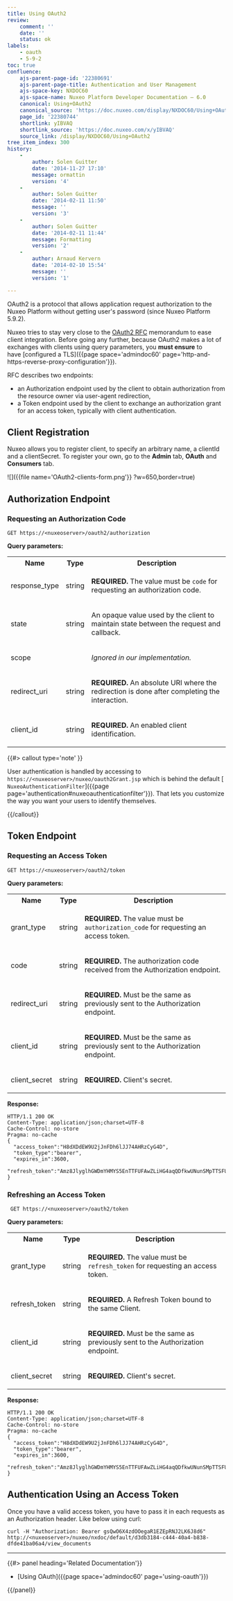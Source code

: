 ```yaml
---
title: Using OAuth2
review:
    comment: ''
    date: ''
    status: ok
labels:
    - oauth
    - 5-9-2
toc: true
confluence:
    ajs-parent-page-id: '22380691'
    ajs-parent-page-title: Authentication and User Management
    ajs-space-key: NXDOC60
    ajs-space-name: Nuxeo Platform Developer Documentation — 6.0
    canonical: Using+OAuth2
    canonical_source: 'https://doc.nuxeo.com/display/NXDOC60/Using+OAuth2'
    page_id: '22380744'
    shortlink: yIBVAQ
    shortlink_source: 'https://doc.nuxeo.com/x/yIBVAQ'
    source_link: /display/NXDOC60/Using+OAuth2
tree_item_index: 300
history:
    -
        author: Solen Guitter
        date: '2014-11-27 17:10'
        message: ormattin
        version: '4'
    -
        author: Solen Guitter
        date: '2014-02-11 11:50'
        message: ''
        version: '3'
    -
        author: Solen Guitter
        date: '2014-02-11 11:44'
        message: Formatting
        version: '2'
    -
        author: Arnaud Kervern
        date: '2014-02-10 15:54'
        message: ''
        version: '1'

---
```

OAuth2 is a protocol that allows application request authorization to the Nuxeo Platform without getting user's password (since Nuxeo Platform 5.9.2).

Nuxeo tries to stay very close to the [OAuth2 RFC](http://tools.ietf.org/html/rfc6749) memorandum to ease client integration. Before going any further, because OAuth2 makes a lot of exchanges with clients using query parameters, you **must ensure** to have&nbsp;[configured a TLS]({{page space='admindoc60' page='http-and-https-reverse-proxy-configuration'}}).

RFC describes two endpoints:

*   an Authorization endpoint used by the client to obtain authorization from the resource owner via user-agent redirection,
*   a Token endpoint used by the client to exchange an authorization grant for an access token, typically with client authentication.

## Client Registration

Nuxeo allows you to register client, to specify an arbitrary name, a clientId and a clientSecret. To register your own, go to the **Admin** tab, **OAuth** and **Consumers** tab.

![]({{file name='OAuth2-clients-form.png'}} ?w=650,border=true)

## Authorization Endpoint

### Requesting an Authorization Code

```
GET https://<nuxeoserver>/oauth2/authorization
```

**Query parameters:**

<div class="table-scroll"><table class="hover"><tbody><tr><th colspan="1">Name</th><th colspan="1">Type</th><th colspan="1">Description</th></tr><tr><td colspan="1">

response_type

</td><td colspan="1">

string

</td><td colspan="1">

**REQUIRED.** The value must be `code` for requesting an authorization code.

</td></tr><tr><td colspan="1">

state

</td><td colspan="1">

string

</td><td colspan="1">

An opaque value used by the client to maintain state between the request and callback.

</td></tr><tr><td colspan="1">

scope

</td><td colspan="1">

&nbsp;

</td><td colspan="1">

_Ignored in our implementation._

</td></tr><tr><td colspan="1">

redirect_uri

</td><td colspan="1">

string

</td><td colspan="1">

**REQUIRED.** An absolute URI where the redirection is done after completing the interaction.

</td></tr><tr><td colspan="1">

client_id

</td><td colspan="1">

string

</td><td colspan="1">

**REQUIRED.** An enabled client identification.

</td></tr></tbody></table></div>{{#> callout type='note' }}

User authentication is handled by accessing to `https://<nuxeoserver>/nuxeo/oauth2Grant.jsp` which is behind the default [ `NuxeoAuthenticationFilter`]({{page page='authentication#nuxeoauthenticationfilter'}}). That lets you customize the way you want your users to identify themselves.

{{/callout}}

## Token Endpoint

### Requesting an Access Token

```
GET https://<nuxeoserver>/oauth2/token
```

**Query parameters:**

<div class="table-scroll"><table class="hover"><tbody><tr><th colspan="1">Name</th><th colspan="1">Type</th><th colspan="1">Description</th></tr><tr><td colspan="1">

grant_type

</td><td colspan="1">

string

</td><td colspan="1">

**REQUIRED.** The value must be `authorization_code` for requesting an access token.

</td></tr><tr><td colspan="1">

code

</td><td colspan="1">

string

</td><td colspan="1">

**REQUIRED.** The authorization code received from the Authorization endpoint.

</td></tr><tr><td colspan="1">

redirect_uri

</td><td colspan="1">

string

</td><td colspan="1">

**REQUIRED.** Must be the same as previously sent to the Authorization endpoint.

</td></tr><tr><td colspan="1">

client_id

</td><td colspan="1">

string

</td><td colspan="1">

**REQUIRED.** Must be the same as previously sent to the Authorization endpoint.

</td></tr><tr><td colspan="1">

client_secret

</td><td colspan="1">

string

</td><td colspan="1">

**REQUIRED.** Client's secret.

</td></tr></tbody></table></div>

**Response:**

```
HTTP/1.1 200 OK
Content-Type: application/json;charset=UTF-8
Cache-Control: no-store
Pragma: no-cache
{
  "access_token":"H8dXDdEW9U2jJnFDh6lJJ74AHRzCyG4D",
  "token_type":"bearer",
  "expires_in":3600,
  "refresh_token":"Amz8JlyglhGWDmYHMYS5EnTTFUFAwZLiHG4aqQDfkwUNunSMpTTSFUmvprX3WdSF",
}
```

### Refreshing an Access Token

```
 GET https://<nuxeoserver>/oauth2/token
```

**Query parameters:**

<div class="table-scroll"><table class="hover"><tbody><tr><th colspan="1">Name</th><th colspan="1">Type</th><th colspan="1">Description</th></tr><tr><td colspan="1">

grant_type

</td><td colspan="1">

string

</td><td colspan="1">

**REQUIRED.** The value must be `refresh_token` for requesting an access token.

</td></tr><tr><td colspan="1">

refresh_token

</td><td colspan="1">

string

</td><td colspan="1">

**REQUIRED.** A Refresh Token bound to the same Client.

</td></tr><tr><td colspan="1">

client_id

</td><td colspan="1">

string

</td><td colspan="1">

**REQUIRED.** Must be the same as previously sent to the Authorization endpoint.

</td></tr><tr><td colspan="1">

client_secret

</td><td colspan="1">

string

</td><td colspan="1">

**REQUIRED.** Client's secret.

</td></tr></tbody></table></div>

**Response:**

```
HTTP/1.1 200 OK
Content-Type: application/json;charset=UTF-8
Cache-Control: no-store
Pragma: no-cache
{
  "access_token":"H8dXDdEW9U2jJnFDh6lJJ74AHRzCyG4D",
  "token_type":"bearer",
  "expires_in":3600,
  "refresh_token":"Amz8JlyglhGWDmYHMYS5EnTTFUFAwZLiHG4aqQDfkwUNunSMpTTSFUmvprX3WdSF",
}
```

## Authentication Using an Access Token

Once you have a valid access token, you have to pass it in each requests as an Authorization header. Like below using curl:

```
curl -H "Authorization: Bearer gsQwO6X4zdOOegaR1EZEpRNJ2LK6J8d6" http://<nuxeoserver>/nuxeo/nxdoc/default/d3db3184-c444-40a4-b838-dfde41ba06a4/view_documents
```

* * *

<div class="row" data-equalizer data-equalize-on="medium"><div class="column medium-6">{{#> panel heading='Related Documentation'}}

*   [Using OAuth]({{page space='admindoc60' page='using-oauth'}})

{{/panel}}</div><div class="column medium-6">

&nbsp;

</div></div>
